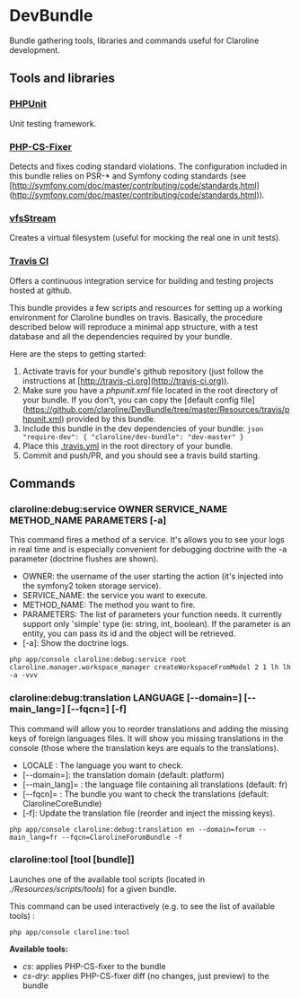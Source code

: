 # DevBundle

Bundle gathering tools, libraries and commands useful for Claroline
development.

## Tools and libraries

### [PHPUnit](https://phpunit.de/)

Unit testing framework.

### [PHP-CS-Fixer](http://cs.sensiolabs.org/)

Detects and fixes coding standard violations. The configuration included 
in this bundle relies on PSR-* and Symfony coding standards (see 
[http://symfony.com/doc/master/contributing/code/standards.html]
(http://symfony.com/doc/master/contributing/code/standards.html)).

### [vfsStream](http://vfs.bovigo.org/)

Creates a virtual filesystem (useful for mocking the real one in unit tests). 

### [Travis CI](http://travis-ci.org)

Offers a continuous integration service for building and testing
projects hosted at github.

This bundle provides a few scripts and resources for setting up a
working environment for Claroline bundles on travis. Basically,
the procedure described below will reproduce a minimal app structure,
with a test database and all the dependencies required by your
bundle.

Here are the steps to getting started:

1. Activate travis for your bundle's github repository (just follow the
   instructions at [http://travis-ci.org](http://travis-ci.org)).
2. Make sure you have a *phpunit.xml* file located in the root directory
   of your bundle. If you don't, you can copy the [default config file]
   (https://github.com/claroline/DevBundle/tree/master/Resources/travis/phpunit.xml)
   provided by this bundle.
3. Include this bundle in the dev dependencies of your bundle:
        ```json
           "require-dev": {
               "claroline/dev-bundle": "dev-master"
           }
        ```
4. Place this [.travis.yml](https://github.com/claroline/DevBundle/tree/master/Resources/travis/.travis.yml)
   in the root directory of your bundle.
5. Commit and push/PR, and you should see a travis build starting.

## Commands

### claroline:debug:service OWNER SERVICE_NAME METHOD_NAME PARAMETERS [-a]
This command fires a method of a service. It's allows you to see your logs in real time and is especially convenient for debugging doctrine with the -a parameter (doctrine flushes are shown).

- OWNER: the username of the user starting the action (it's injected into the symfony2 token storage service).
- SERVICE_NAME: the service you want to execute.
- METHOD_NAME:  The method you want to fire.
- PARAMETERS: The list of parameters your function needs. It currently support only 'simple' type (ie: string, int, boolean). If the parameter is an entity, you can pass its id and the object will be retrieved.
- [-a]: Show the doctrine logs.

`php app/console claroline:debug:service root claroline.manager.workspace_manager createWorkspaceFromModel 2 1 lh lh -a -vvv`

### claroline:debug:translation LANGUAGE [--domain=] [--main_lang=] [--fqcn=] [-f]
This command will allow you to reorder translations and adding the missing keys of foreign languages files. It will show you missing translations in the console (those where the translation keys are equals to the translations).

- LOCALE : The language you want to check.
- [--domain=]:  the translation domain (default: platform)
- [--main_lang]= : the language file containing all translations (default: fr)
- [--fqcn]= : The bundle you want to check the translations (default: ClarolineCoreBundle)
- [-f]: Update the translation file (reorder and inject the missing keys).

`php app/console claroline:debug:translation en --domain=forum --main_lang=fr --fqcn=ClarolineForumBundle -f`

### claroline:tool [tool [bundle]]

Launches one of the available tool scripts (located in 
*./Resources/scripts/tools*) for a given bundle.

This command can be used interactively (e.g. to see the 
list of available tools) :

`php app/console claroline:tool`

**Available tools:**

- *cs*: applies PHP-CS-fixer to the bundle
- *cs-dry*: applies PHP-CS-fixer diff (no changes, just preview) to the bundle